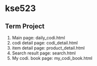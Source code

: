 # kse523
## Term Project
1. Main page: daily_codi.html
2. codi detail page: codi_detail.html
3. item detail page: product_detail.html
4. Search result page: search.html
5. My codi. book page: my_codi_book.html
